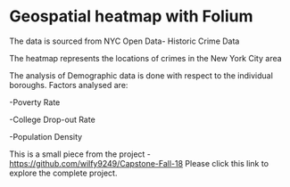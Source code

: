 # Geospatial heatmap with Folium



The data is sourced from NYC Open Data- Historic Crime Data

The heatmap represents the locations of crimes in the New York City area

The analysis of Demographic data is done with respect to the individual boroughs. Factors analysed are:

-Poverty Rate

-College Drop-out Rate

-Population Density


This is a small piece from the project - https://github.com/wilfy9249/Capstone-Fall-18
Please click this link to explore the complete project.
